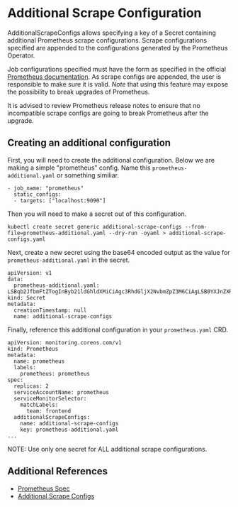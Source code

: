 # Additional Scrape Configuration

AdditionalScrapeConfigs allows specifying a key of a Secret containing
additional Prometheus scrape configurations. Scrape configurations specified
are appended to the configurations generated by the Prometheus Operator.

Job configurations specified must have the form as specified in the official
[Prometheus documentation](
https://prometheus.io/docs/prometheus/latest/configuration/configuration/#<scrape_config>).
As scrape configs are appended, the user is responsible to make sure it is
valid. *Note* that using this feature may expose the possibility to break
upgrades of Prometheus.

It is advised to review Prometheus release notes to ensure that no incompatible
scrape configs are going to break Prometheus after the upgrade.

## Creating an additional configuration

First, you will need to create the additional configuration.
Below we are making a simple "prometheus" config.  Name this
`prometheus-additional.yaml` or something similiar.

```
- job_name: "prometheus"
  static_configs:
  - targets: ["localhost:9090"]
```

Then you will need to make a secret out of this configuration.

```
kubectl create secret generic additional-scrape-configs --from-file=prometheus-additional.yaml --dry-run -oyaml > additional-scrape-configs.yaml
```

Next, create a new secret using the base64 encoded output as the value for
`prometheus-additional.yaml` in the secret.

```
apiVersion: v1
data:
  prometheus-additional.yaml: LSBqb2JfbmFtZTogInByb21ldGhldXMiCiAgc3RhdGljX2NvbmZpZ3M6CiAgLSB0YXJnZXRzOiBbImxvY2FsaG9zdDo5MDkwIl0K
kind: Secret
metadata:
  creationTimestamp: null
  name: additional-scrape-configs
```

Finally, reference this additional configuration in your `prometheus.yaml` CRD.

```
apiVersion: monitoring.coreos.com/v1
kind: Prometheus
metadata:
  name: prometheus
  labels:
    prometheus: prometheus
spec:
  replicas: 2
  serviceAccountName: prometheus
  serviceMonitorSelector:
    matchLabels:
      team: frontend
  additionalScrapeConfigs:
    name: additional-scrape-configs
    key: prometheus-additional.yaml
...
```

NOTE: Use only one secret for ALL additional scrape configurations.

## Additional References

 * [Prometheus Spec](https://gitlab.300.cn/paas-k8s/prometheus-operator/blob/master/Documentation/api.md#prometheusspec)
 * [Additional Scrape Configs](https://gitlab.300.cn/paas-k8s/prometheus-operator/tree/master/example/additional-scrape-configs)
